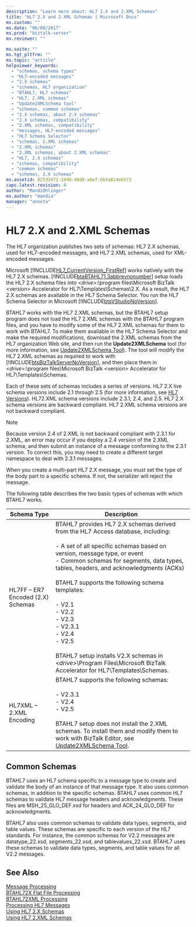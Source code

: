 ```yaml
---
description: "Learn more about: HL7 2.X and 2.XML Schemas"
title: "HL7 2.X and 2.XML Schemas | Microsoft Docs"
ms.custom: ""
ms.date: "06/08/2017"
ms.prod: "biztalk-server"
ms.reviewer: ""

ms.suite: ""
ms.tgt_pltfrm: ""
ms.topic: "article"
helpviewer_keywords: 
  - "schemas, schema types"
  - "HL7-encoded messages"
  - "2.X schemas"
  - "schemas, HL7 organization"
  - "BTAHL7, HL7 schemas"
  - "HL7, 2.XML schemas"
  - "Update2XMLSchema tool"
  - "schemas, common schemas"
  - "2.X schemas, about 2.X schemas"
  - "2.X schemas, compatibility"
  - "2.XML schemas, compatibility"
  - "messages, HL7-encoded messages"
  - "HL7 Schema Selector"
  - "schemas, 2.XML schemas"
  - "2.XML schemas"
  - "2.XML schemas, about 2.XML schemas"
  - "HL7, 2.X schemas"
  - "schemas, compatibility"
  - "common schemas"
  - "schemas, 2.X schemas"
ms.assetid: 02532d72-1948-48d8-a8ef-6b5a814eb573
caps.latest.revision: 8
author: "MandiOhlinger"
ms.author: "mandia"
manager: "anneta"
---
```

# HL7 2.X and 2.XML Schemas
The HL7 organization publishes two sets of schemas: HL7 2.X schemas, used for HL7-encoded messages, and HL7 2.XML schemas, used for XML-encoded messages.  

 Microsoft [!INCLUDE[HL7_CurrentVersion_FirstRef](../../includes/hl7-currentversion-firstref-md.md)] works natively with the HL7 2.X schemas. [!INCLUDE[btaBTAHL71.3abbrevnonumber](../../includes/btabtahl71-3abbrevnonumber-md.md)] setup loads the HL7 2.X schema files into \<*drive*\>:\program files\\Microsoft BizTalk \<version\> Accelerator for HL7\Templates\Schemas\2.X. As a result, the HL7 2.X schemas are available in the HL7 Schema Selector. You run the HL7 Schema Selector in Microsoft [!INCLUDE[btsVStudioNoVersion](../../includes/btsvstudionoversion-md.md)].  

 BTAHL7 works with the HL7 2.XML schemas, but the BTAHL7 setup program does not load the HL7 2.XML schemas with the BTAHL7 program files, and you have to modify some of the HL7 2.XML schemas for them to work with BTAHL7. To make them available in the HL7 Schema Selector and make the required modifications, download the 2.XML schemas from the HL7 organization Web site, and then run the **Update2XMLSchema** tool (for more information, see [Update2XMLSchema Tool](../../adapters-and-accelerators/accelerator-hl7/update2xmlschema-tool.md)). The tool will modify the HL7 2.XML schemas as required to work with [!INCLUDE[btsBizTalkServerNoVersion](../../includes/btsbiztalkservernoversion-md.md)], and then place them in \<*drive*\>:\program files\\Microsoft BizTalk \<version\> Accelerator for HL7\Templates\Schemas.  

 Each of these sets of schemas includes a series of versions. HL7 2.X live schema versions include 2.1 through 2.5 (for more information, see [HL7 Versions](../../adapters-and-accelerators/accelerator-hl7/hl7-versions.md)). HL72.XML schema versions include 2.3.1, 2.4, and 2.5. HL7 2.X schema versions are backward compliant. HL7 2.XML schema versions are not backward compliant.  

> [!NOTE]
>  Because version 2.4 of 2.XML is not backward compliant with 2.3.1 for 2.XML, an error may occur if you deploy a 2.4 version of the 2.XML schema, and then submit an instance of a message conforming to the 2.3.1 version. To correct this, you may need to create a different target namespace to deal with 2.3.1 messages.  

 When you create a multi-part HL7 2.X message, you must set the type of the body part to a specific schema. If not, the serializer will reject the message.  

 The following table describes the two basic types of schemas with which BTAHL7 works.  


|            Schema Type            |                                                                                                                                                                                                                                                                                                   Description                                                                                                                                                                                                                                                                                                    |
|-----------------------------------|------------------------------------------------------------------------------------------------------------------------------------------------------------------------------------------------------------------------------------------------------------------------------------------------------------------------------------------------------------------------------------------------------------------------------------------------------------------------------------------------------------------------------------------------------------------------------------------------------------------|
| HL7FF – ER7 Encoded (2.X) Schemas | BTAHL7 provides HL7 2.X schemas derived from the HL7 Access database, including:<br /><br /> -   A set of all specific schemas based on version, message type, or event<br />-   Common schemas for segments, data types, tables, headers, and acknowledgments (ACKs)<br /><br /> BTAHL7 supports the following schema templates:<br /><br /> -   V2.1<br />-   V2.2<br />-   V2.3<br />-   V2.3.1<br />-   V2.4<br />-   V2.5<br /><br /> BTAHL7 setup installs V2.X schemas in \<*drive*\>\Program Files\\Microsoft BizTalk Accelerator for HL7\Templates\Schemas. |
|      HL7XML – 2.XML Encoding      |                                                                                                                                            BTAHL7 supports the following schemas:<br /><br /> -   V2.3.1<br />-   V2.4<br />-   V2.5<br /><br /> BTAHL7 setup does not install the 2.XML schemas. To install them and modify them to work with BizTalk Editor, see [Update2XMLSchema Tool](../../adapters-and-accelerators/accelerator-hl7/update2xmlschema-tool.md).                                                                                                                                            |

## Common Schemas  
 BTAHL7 uses an HL7 schema specific to a message type to create and validate the body of an instance of that message type. It also uses common schemas, in addition to the specific schemas. BTAHL7 uses common HL7 schemas to validate HL7 message headers and acknowledgments. These files are MSH_25_GLO_DEF.xsd for headers and ACK_24_GLO_DEF for acknowledgments.  

 BTAHL7 also uses common schemas to validate data types, segments, and table values. These schemas are specific to each version of the HL7 standards. For instance, the common schemas for V2.2 messages are datatype_22.xsd, segments_22.xsd, and tablevalues_22.xsd. BTAHL7 uses these schemas to validate data types, segments, and table values for all V2.2 messages.  

## See Also  
 [Message Processing](../../adapters-and-accelerators/accelerator-hl7/message-processing.md)   
 [BTAHL72X Flat File Processing](../../adapters-and-accelerators/accelerator-hl7/btahl72x-flat-file-processing.md)   
 [BTAHL72XML Processing](../../adapters-and-accelerators/accelerator-hl7/btahl72xml-processing.md)   
 [Processing HL7 Messages](../../adapters-and-accelerators/accelerator-hl7/processing-hl7-messages.md)   
 [Using HL7 2.X Schemas](../../adapters-and-accelerators/accelerator-hl7/using-hl7-2-x-schemas.md)   
 [Using HL7 2.XML Schemas](../../adapters-and-accelerators/accelerator-hl7/using-hl7-2-xml-schemas.md)
